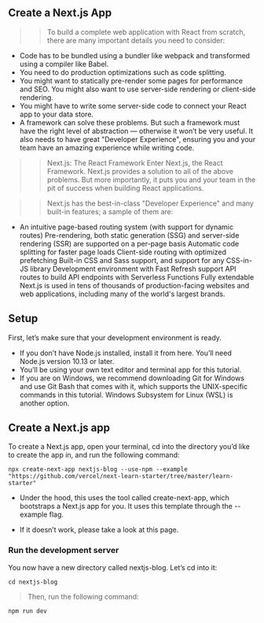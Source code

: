 ## Create a Next.js App
>> To build a complete web application with React from scratch, there are many important details you need to consider:

* Code has to be bundled using a bundler like webpack and transformed using a compiler like Babel.
* You need to do production optimizations such as code splitting.
* You might want to statically pre-render some pages for performance and SEO. You might also want to use server-side rendering or client-side rendering.
* You might have to write some server-side code to connect your React app to your data store.
* A framework can solve these problems. But such a framework must have the right level of abstraction — otherwise it won’t be very useful. It also needs to have great "Developer Experience", ensuring you and your team have an amazing experience while writing code.

>> Next.js: The React Framework
Enter Next.js, the React Framework. Next.js provides a solution to all of the above problems. But more importantly, it puts you and your team in the pit of success when building React applications.

>> Next.js has the best-in-class "Developer Experience" and many built-in features; a sample of them are:

* An intuitive page-based routing system (with support for dynamic routes)
Pre-rendering, both static generation (SSG) and server-side rendering (SSR) are supported on a per-page basis
Automatic code splitting for faster page loads
Client-side routing with optimized prefetching
Built-in CSS and Sass support, and support for any CSS-in-JS library
Development environment with Fast Refresh support
API routes to build API endpoints with Serverless Functions
Fully extendable
Next.js is used in tens of thousands of production-facing websites and web applications, including many of the world's largest brands.

## Setup
First, let’s make sure that your development environment is ready.

* If you don’t have Node.js installed, install it from here. You’ll need Node.js version 10.13 or later.
* You’ll be using your own text editor and terminal app for this tutorial.
* If you are on Windows, we recommend downloading Git for Windows and use Git Bash that comes with it, which supports the UNIX-specific commands in this tutorial. Windows Subsystem for Linux (WSL) is another option.

## Create a Next.js app
To create a Next.js app, open your terminal, cd into the directory you’d like to create the app in, and run the following command:

```
npx create-next-app nextjs-blog --use-npm --example "https://github.com/vercel/next-learn-starter/tree/master/learn-starter"
```
- Under the hood, this uses the tool called create-next-app, which bootstraps a Next.js app for you. It uses this template through the --example flag.

- If it doesn’t work, please take a look at this page.

### Run the development server
You now have a new directory called nextjs-blog. Let’s cd into it:

```
cd nextjs-blog
```

> Then, run the following command:

```
npm run dev
```